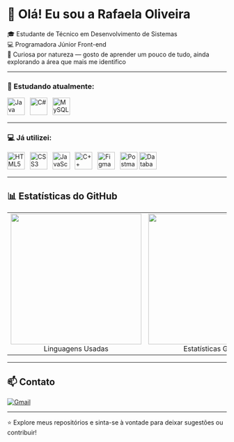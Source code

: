 # 👋 Olá! Eu sou a Rafaela Oliveira

🎓 Estudante de Técnico em Desenvolvimento de Sistemas  
💻 Programadora Júnior Front-end  
🌱 Curiosa por natureza — gosto de aprender um pouco de tudo, ainda explorando a área que mais me identifico

---

### 📘 Estudando atualmente:

<img src="https://cdn.jsdelivr.net/gh/devicons/devicon/icons/java/java-original.svg" width="40" title="Java" /> &nbsp;
<img src="https://cdn.jsdelivr.net/gh/devicons/devicon/icons/csharp/csharp-original.svg" width="40" title="C#" /> &nbsp;
<img src="https://cdn.jsdelivr.net/gh/devicons/devicon/icons/mysql/mysql-original.svg" width="40" title="MySQL" />

---

### 💻 Já utilizei:

<img src="https://cdn.jsdelivr.net/gh/devicons/devicon/icons/html5/html5-original.svg" width="40" title="HTML5" /> &nbsp;
<img src="https://cdn.jsdelivr.net/gh/devicons/devicon/icons/css3/css3-original.svg" width="40" title="CSS3" /> &nbsp;
<img src="https://cdn.jsdelivr.net/gh/devicons/devicon/icons/javascript/javascript-original.svg" width="40" title="JavaScript" /> &nbsp;
<img src="https://cdn.jsdelivr.net/gh/devicons/devicon/icons/cplusplus/cplusplus-original.svg" width="40" title="C++" /> &nbsp;
<img src="https://cdn.jsdelivr.net/gh/devicons/devicon/icons/figma/figma-original.svg" width="40" title="Figma" /> &nbsp;
<img src="https://cdn.jsdelivr.net/gh/devicons/devicon/icons/postman/postman-original.svg" width="40" title="Postman" />
<img src="https://cdn.jsdelivr.net/gh/devicons/devicon/icons/sqlite/sqlite-original.svg" width="40" title="Database Design" />


---

## 📊 Estatísticas do GitHub

<table align="center">
  <tr>
    <td align="center">
      <img src="https://github-readme-stats.vercel.app/api/top-langs/?username=rafaela-oliveira21&layout=donut&langs_count=8&theme=tokyonight&hide_border=true" width="300" />
      <br>Linguagens Usadas
    </td>
    <td align="center">
      <img src="https://github-readme-stats.vercel.app/api?username=rafaela-oliveira21&show_icons=true&count_private=true&theme=tokyonight&hide_border=true" width="300" />
      <br>Estatísticas Gerais
    </td>
    <td align="center">
      <img src="https://github-readme-streak-stats.herokuapp.com/?user=rafaela-oliveira21&theme=tokyonight" width="300" />
      <br>Streak de Contribuições
    </td>
  </tr>
</table>



---

## 📫 Contato

[![Gmail](https://img.shields.io/badge/-rafalelaoliveira20@gmail.com-D14836?style=flat-square&logo=gmail&logoColor=white)](mailto:rafalelaoliveira20@gmail.com)

---

⭐ Explore meus repositórios e sinta-se à vontade para deixar sugestões ou contribuir!
